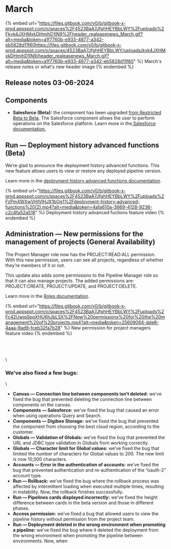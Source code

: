 # March

{% embed url="https://files.gitbook.com/v0/b/gitbook-x-prod.appspot.com/o/spaces%2F4523BaA7JfghHEYBbLWY%2Fuploads%2Fkvk4JXHMxkDHmihD1lN9%2Fheader_realeasenews_March.gif?alt=media&token=a1f7760b-e933-4877-a342-eb5828d11f60https://files.gitbook.com/v0/b/gitbook-x-prod.appspot.com/o/spaces/4523BaA7JfghHEYBbLWY/uploads/kvk4JXHMxkDHmihD1lN9/header_realeasenews_March.gif?alt=media&token=a1f7760b-e933-4877-a342-eb5828d11f60" %}
March's release notes or what's new header image
{% endembed %}

## Release notes 03-06-2024

## Components

* **Salesforce (Beta):** the component has been upgraded [from Restricted Beta to Beta](https://docs.digibee.com/documentation/general/beta-program). The Salesforce component allows the user to perform operations on the Salesforce platform. Learn more in the[ Salesforce documentation.](https://docs.digibee.com/documentation/components/enterprise-applications/salesforce-restricted-beta)



## Run — Deployment history advanced functions (Beta)

We’re glad to announce the deployment history advanced functions. This new feature allows users to view or restore any deployed pipeline version.&#x20;

Learn more in the [deployment history advanced functions documentation](https://docs.digibee.com/documentation/run/deployment/how-to-use-deployment-history-advanced-functions-beta).&#x20;

{% embed url="https://files.gitbook.com/v0/b/gitbook-x-prod.appspot.com/o/spaces%2F4523BaA7JfghHEYBbLWY%2Fuploads%2FzPm4WXwVHIVlHJX1bOg1%2Fdeployment-history-advanced-functions%20(2).mp4?alt=media&token=4afa610a-3669-4128-9236-c2c4fa52a518" %}
Deployment history advanced fuctions feature video
{% endembed %}





## Administration — New permissions for the management of projects (General Availability)

The Project Manager role now has the PROJECT:READ:ALL permission. With this new permission, users can see all projects, regardless of whether they’re members of it or not.

This update also adds some permissions to the Pipeline Manager role so that it can also manage projects. The added permissions are: PROJECT:CREATE, PROJECT:UPDATE, and PROJECT:DELETE.

Learn more in the [Roles documentation](https://docs.digibee.com/documentation/administration/new-access-control/access-control-roles).

{% embed url="https://files.gitbook.com/v0/b/gitbook-x-prod.appspot.com/o/spaces%2F4523BaA7JfghHEYBbLWY%2Fuploads%2Fc42UwjqSppXHU6hJbLSX%2FNew%20permissions%20for%20the%20management%20of%20projects.mp4?alt=media&token=25609064-dde8-4aaa-9ad9-fceb32fa7b28" %}
New permission for project managers feature video
{% endembed %}

\
\
\
\


### We’ve also fixed a few bugs:

\


* **Canvas — Connection line between components isn’t deleted:** we’ve fixed the bug that prevented deleting the connection line between components on the canvas.
* **Components — Salesforce:** we’ve fixed the bug that caused an error when using operations Query and Search.
* **Components — Digibee Storage:** we've fixed the bug that prevented the component from choosing the best cloud region, according to the customer.
* **Globals — Validation of Globals:** we’ve fixed the bug that prevented the URL and JDBC type validation in Globals from working correctly.
* **Globals — Character limit for Global values:** we’ve fixed the bug that limited the number of characters for Global values to 200. The new limit is now 10,000 characters.
* **Accounts — Error in the authentication of accounts:** we’ve fixed the bug that prevented authentication and re-authentication of the “oauth-2” account type.
* **Run — Rollback:** we’ve fixed the bug where the rollback process was affected by intermittent loading when executed multiple times, resulting in instability. Now, the rollback finishes successfully.
* **Run — Pipelines cards displayed incorrectly:** we’ve fixed the height difference between cards in the beta version and those in different phases.&#x20;
* **Access permission:** we’ve fixed a bug that allowed users to view the pipeline history without permission from the project team.
* **Run — Deployment deleted in the wrong environment when promoting a pipeline:** we’ve fixed the bug where it deleted the deployment from the wrong environment when promoting the pipeline between environments. Now, when

